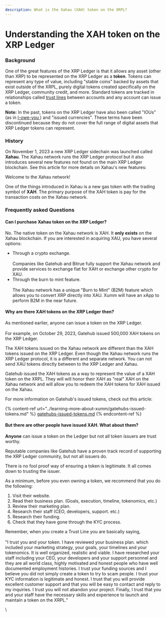 ```yaml
---
description: What is the Xahau (XAH) token on the XRPL?
---
```


# Understanding the XAH token on the XRP Ledger

### Background

One of the great features of the XRP Ledger is that it allows any asset (other than XRP) to be represented on the XRP Ledger as a **token**. Tokens can represent any type of value, including "stable coins" backed by assets that exist outside of the XRPL, purely digital tokens created specifically on the XRP Ledger, community credit, and more. Standard tokens are tracked in relationships called [trust lines](https://xrpl.org/trust-lines-and-issuing.html) between accounts and any account can issue a token.&#x20;

**Note:** In the past, tokens on the XRP Ledger have also been called "IOUs" (as in [I-owe-you ](https://en.wikipedia.org/wiki/IOU)) and "issued currencies". These terms have been discontinued because they do not cover the full range of digital assets that XRP Ledger tokens can represent.

### History

On November 1, 2023 a new XRP Ledger sidechain was launched called **Xahau**. The Xahau network runs the XRP Ledger protocol but it also introduces several new features not found on the main XRP Ledger blockchain. See this article for more details on Xahau's new features:

Welcome to the Xahau network!

One of the things introduced in Xahau is a new gas token with the trading symbol of **XAH**. The primary purpose of the XAH token is pay for the transaction costs on the Xahau network.&#x20;

### Frequently asked Questions

#### Can I purchase Xahau token on the XRP Ledger?

No. The native token on the Xahau network is XAH. It **only exists** on the Xahau blockchain. If you are interested in acquiring XAU, you have several options:

* Through a crypto exchange.  \
  \
  Companies like Gatehub and Bitrue fully support the Xahau network and provide services to exchange fiat for XAH or exchange other crypto for XAU.
* Through the burn to mint feature.\
  \
  The Xahau network has a unique "Burn to Mint" (B2M) feature which allows you to convert XRP directly into XAU. Xumm will have an xApp to perform B2M in the near future.

#### Why are there XAH tokens on the XRP Ledger then?

As mentioned earlier, anyone can issue a token on the XRP Ledger. \
\
For example, on October 29, 2023, Gatehub issued 500,000 XAH tokens on the XRP Ledger. &#x20;

The XAH tokens issued on the Xahau network are different than the XAH tokens issued on the XRP Ledger. Even though the Xahau network runs the XRP Ledger protocol, it is a different and separate network. You can not send XAU tokens directly between to the XRP Ledger and Xahau.

Gatehub issued the XAH tokens as a way to represent the value of a XAH token on the XRPL. They will will honor their XAH as "real" XAH on the Xahau network and will allow you to redeem the XAH tokens for XAH issued on the Xahau.

For more information on Gatehub's issued tokens, check out this article:

{% content-ref url="../learning-more-about-xumm/gatehubs-issued-tokens.md" %}
[gatehubs-issued-tokens.md](../learning-more-about-xumm/gatehubs-issued-tokens.md)
{% endcontent-ref %}

#### But there are other people have issued XAH. What about them?

**Anyone** can issue a token on the Ledger but not all token issuers are trust worthy.

Reputable companies like Gatehub have a proven track record of supporting the XRP Ledger community, but not all issuers do.

There is no fool proof way of ensuring a token is legitimate. It all comes down to trusting the issuer.

As a minimum, before you even owning a token, we recommend that you do the following:

1. Visit their website.
2. Read their business plan. (Goals, execution, timeline, tokenomics, etc.)
3. Review their marketing plan.
4. Research their staff (CEO, developers, support. etc.)
5. Research their funding.
6. Check that they have gone through the KYC process.

Remember, when you create a Trust Line you are basically saying, \
\
"I trust you and your token. I have reviewed your business plan. which included your marketing strategy, your goals, your timelines and your tokenomics. It is well organized, realistic and viable. I have researched your staff including your CEO, your developers and your support personnel and they are all world class, highly motivated and honest people who have well documented employment histories. I trust your funding sources and I believe you did not simply create a token to try to scam people. I trust your KYC information is legitimate and honest. I trust that you will provide excellent customer support and that you will be easy to contact and reply to my inquiries. I trust you will not abandon your project. Finally, I trust that you and your staff have the necessary skills and experience to launch and maintain a token on the XRPL."





&#x20;

\






